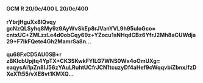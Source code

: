 #### GCM R 20/0c/400 L 20/0c/400
**rYbrjHguXx8lQvqy**<br/>**gcNzQLSyhq8My9z9AyWvSkEp8rJVanYVL9h95uloGco=**<br/>**cntxUC+ZMLzzLe4d0obCqy69z+YZocu1sNHqdCBz6YfrJ2Mh8aCUWdja29+F7IkFQete4Gh2MamrSa8n...**<br/><br/>
**qu68FxCD5AU0SB+r**<br/>**zBKIcbUpjtq4YpTX+CK3SKwkFYILG7WNS0Wx4oOmUXg=**<br/>**eaqysAi1pZn8IJ56zYAuLRuhtUCfrJCN1tcuzyDf4aHef9cWqqvbiZbnx/fzDXeXTt55/vXE8vt1KMXQ...**